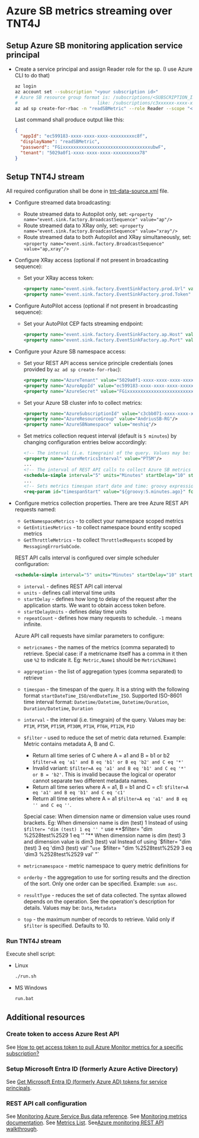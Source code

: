 
# Azure SB metrics streaming over TNT4J

## Setup Azure SB monitoring application service principal

* Create a service principal and assign Reader role for the sp. (I use Azure CLI to do that)
  ```bash
  az login
  az account set --subscription "<your subscription id>"
  # Azure SB resource group format is: /subscriptions/<SUBSCRIPTION_ID>/resourceGroups/<RESOURCE_GROUP_NAME>
  #                              like: /subscriptions/c3xxxxxx-xxxx-xxxx-xxxx-xxxxxxxxxxf8/resourceGroups/AndriusSB-RG
  az ad sp create-for-rbac -n "readSBMetric" --role Reader --scope "<list of Azure SB bound resource groups to read metrics>" 
  ```
  Last command shall produce output like this:
  ```json
  {
    "appId": "ec599183-xxxx-xxxx-xxxx-xxxxxxxxxc8f",
    "displayName": "readSBMetric",
    "password": "FGixxxxxxxxxxxxxxxxxxxxxxxxxxxxxxxxxubwF",
    "tenant": "5029a0f1-xxxx-xxxx-xxxx-xxxxxxxxxx78"
  }
  ```

## Setup TNT4J stream

All required configuration shall be done in [tnt-data-source.xml](tnt-data-source.xml) file.

* Configure streamed data broadcasting:
  * Route streamed data to Autopilot only, set: `<property name="event.sink.factory.BroadcastSequence" value="ap"/>`
  * Route streamed data to XRay only, set: `<property name="event.sink.factory.BroadcastSequence" value="xray"/>`
  * Route streamed data to both Autopilot and XRay simultaneously, set: `<property name="event.sink.factory.BroadcastSequence" value="ap,xray"/>`   
* Configure XRay access (optional if not present in broadcasting sequence):
  * Set your XRay access token:
    ```xml
    <property name="event.sink.factory.EventSinkFactory.prod.Url" value="https://stream.meshiq.com"/>
    <property name="event.sink.factory.EventSinkFactory.prod.Token" value="388xxxxx-xxxx-xxxx-xxxx-xxxxxxxxxxb3"/>
    ```
* Configure AutoPilot access (optional if not present in broadcasting sequence):
  * Set your AutoPilot CEP facts streaming endpoint:
    ```xml
    <property name="event.sink.factory.EventSinkFactory.ap.Host" value="<AP_CEP_IP/HOST>"/>
    <property name="event.sink.factory.EventSinkFactory.ap.Port" value="6060"/>
    ```
* Configure your Azure SB namespace access: 
  * Set your REST API access service principle credentials (ones provided by `az ad sp create-for-rbac`):
    ```xml
    <property name="AzureTenant" value="5029a0f1-xxxx-xxxx-xxxx-xxxxxxxxxx78"/>
    <property name="AzureAppId" value="ec599183-xxxx-xxxx-xxxx-xxxxxxxxxc8f"/>
    <property name="AzureSecret" value="FGixxxxxxxxxxxxxxxxxxxxxxxxxxxxxxxxxubwF"/>
    ```
  * Set your Azure SB cluster info to collect metrics:
    ```xml
    <property name="AzureSubscriptionId" value="c3cbb071-xxxx-xxxx-xxxx-xxxxxxxxxxf8"/>
    <property name="AzureResourceGroup" value="AndriusSB-RG"/>
    <property name="AzureSBNamespace" value="meshiq"/>
    ```
  * Set metrics collection request interval (default is `5 minutes`) by changing configuration entries below accordingly:
    ```xml 
    <!-- The interval (i.e. timegrain) of the query. Values may be: PT1M, PT5M, PT15M, PT30M, PT1H, PT6H, PT12H, P1D -->
    <property name="AzureMetricsInterval" value="PT5M"/>
    ...
    <!-- The interval of REST API calls to collect Azure SB metrics -->
    <schedule-simple interval="5" units="Minutes" startDelay="10" startDelayUnits="Seconds" repeatCount="-1"/>
    ...
    <!-- Sets metrics timespan start date and time: groovy expression to calculate timestamp for 5 minutes back from now -->
    <req-param id="timespanStart" value="${groovy:5.minutes.ago}" format="yyyy-MM-dd'T'HH:mm:ss'Z'" timezone="UTC" transient="true"/>
    ```
* Configure metrics collection properties. There are tree Azure REST API requests named:
  * `GetNamespaceMetrics` - to collect your namespace scoped metrics 
  * `GetEntitiesMetrics` - to collect namespace bound entity scoped metrics 
  * `GetThrottleMetrics` - to collect `ThrottledRequests` scoped by `MessagingErrorSubCode`.

  REST API calls interval is configured over simple scheduler configuration:
  ```xml 
  <schedule-simple interval="5" units="Minutes" startDelay="10" startDelayUnits="Seconds" repeatCount="-1"/>
  ```
  * `interval` - defines REST API call interval
  * `units` - defines call interval time units
  * `startDelay` - defines how long to delay of the request after the application starts. We want to obtain access token before.
  * `startDelayUnits` - defines delay time units
  * `repeatCount` - defines how many requests to schedule. `-1` means infinite.

  Azure API call requests have similar parameters to configure:
  * `metricnames` - the names of the metrics (comma separated) to retrieve. Special case: if a metricname itself has a comma in it then use 
    `%2` to indicate it. Eg: `Metric,Name1` should be `Metric%2Name1`
  * `aggregation` - the list of aggregation types (comma separated) to retrieve
  * `timespan` - the timespan of the query. It is a string with the following format `startDateTime_ISO/endDateTime_ISO`. Supported ISO-8601 
     time interval format: `Datetime/Datetime`, `Datetime/Duration`, `Duration/Datetime`, `Duration` 
  * `interval` - the interval (i.e. timegrain) of the query. Values may be: `PT1M`, `PT5M`, `PT15M`, `PT30M`, `PT1H`, `PT6H`, `PT12H`, `P1D`
  * `$filter` - used to reduce the set of metric data returned. Example: Metric contains metadata A, B and C. 
    - Return all time series of C where A = a1 and B = b1 or b2 `$filter=A eq 'a1' and B eq 'b1' or B eq 'b2' and C eq '*'` 
    - Invalid variant: `$filter=A eq 'a1' and B eq 'b1' and C eq '*' or B = 'b2'`. This is invalid because the logical or operator cannot 
    separate two different metadata names. 
    - Return all time series where A = a1, B = b1 and C = c1: `$filter=A eq 'a1' and B eq 'b1' and C eq 'c1'` 
    - Return all time series where A = a1 `$filter=A eq 'a1' and B eq '' and C eq ''`.

    Special case: When dimension name or dimension value uses round brackets. Eg: When dimension name is dim (test) 1 Instead of using 
    `$filter= "dim (test) 1 eq '' "` use **$filter= "dim %2528test%2529 1 eq '' "** When dimension name is dim (test) 3 and dimension value 
    is dim3 (test) val Instead of using `$filter= "dim (test) 3 eq 'dim3 (test) val' "` use 
    `$filter= "dim %2528test%2529 3 eq 'dim3 %2528test%2529 val' "` 
  * `metricnamespace` - metric namespace to query metric definitions for
  * `orderby` - the aggregation to use for sorting results and the direction of the sort. Only one order can be specified. Example: `sum asc`.
  * `resultType` - reduces the set of data collected. The syntax allowed depends on the operation. See the operation's description for 
     details. Values may be: `Data`, `Metadata`
  * `top` - the maximum number of records to retrieve. Valid only if `$filter` is specified. Defaults to 10.

### Run TNT4J stream

Execute shell script:
* Linux
  ```bash
  ./run.sh
  ```
* MS Windows
  ```cmd
  run.bat
  ```

## Additional resources

### Create token to access Azure Rest API

See [How to get access token to pull Azure Monitor metrics for a specific subscription?](https://stackoverflow.com/questions/60516007/how-to-get-access-token-to-pull-azure-monitor-metrics-for-a-specific-subscriptio)

### Setup Microsoft Entra ID (formerly Azure Active Directory)

See [Get Microsoft Entra ID (formerly Azure AD) tokens for service principals](https://learn.microsoft.com/en-us/azure/databricks/dev-tools/service-prin-aad-token).

### REST API call configuration

See [Monitoring Azure Service Bus data reference](https://learn.microsoft.com/en-us/azure/service-bus-messaging/monitor-service-bus-reference#metrics).
See [Monitoring metrics documentation](https://learn.microsoft.com/en-us/rest/api/monitor/metrics/list?tabs=HTTP).
See [Metrics List](https://learn.microsoft.com/en-us/azure/azure-monitor/reference/supported-metrics/microsoft-servicebus-namespaces-metrics).
See[Azure monitoring REST API walkthrough](https://learn.microsoft.com/en-us/azure/azure-monitor/essentials/rest-api-walkthrough?tabs=portal).
